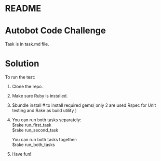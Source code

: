 # README
Autobot Code Challenge
======================
Task is in task.md file.

# Solution
To run the test:

1. Clone the repo.
2. Make sure Ruby is installed.
3. $bundle install # to install required gems( only 2 are used Rspec for Unit testing and Rake as build utility )
4. You can run both tasks separately:  
    $rake run_first_task  
    $rake run_second_task
    
   You can run both tasks together:  
    $rake run_both_tasks
5. Have fun!   